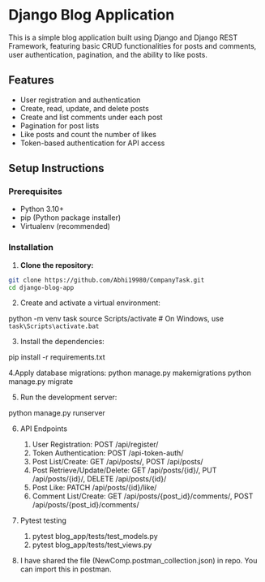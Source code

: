 # Django Blog Application

This is a simple blog application built using Django and Django REST Framework, featuring basic CRUD functionalities for posts and comments, user authentication, pagination, and the ability to like posts.

## Features

- User registration and authentication
- Create, read, update, and delete posts
- Create and list comments under each post
- Pagination for post lists
- Like posts and count the number of likes
- Token-based authentication for API access

## Setup Instructions

### Prerequisites

- Python 3.10+
- pip (Python package installer)
- Virtualenv (recommended)

### Installation

1. **Clone the repository:**

```bash
git clone https://github.com/Abhi19980/CompanyTask.git
cd django-blog-app


```

2. Create and activate a virtual environment:

python -m venv task
source Scripts/activate # On Windows, use `task\Scripts\activate.bat`

3. Install the dependencies:

pip install -r requirements.txt

4.Apply database migrations:
python manage.py makemigrations
python manage.py migrate

5. Run the development server:

python manage.py runserver

6. API Endpoints

   1. User Registration: POST /api/register/
   2. Token Authentication: POST /api-token-auth/
   3. Post List/Create: GET /api/posts/, POST /api/posts/
   4. Post Retrieve/Update/Delete: GET /api/posts/{id}/, PUT /api/posts/{id}/, DELETE /api/posts/{id}/
   5. Post Like: PATCH /api/posts/{id}/like/
   6. Comment List/Create: GET /api/posts/{post_id}/comments/, POST /api/posts/{post_id}/comments/

7. Pytest testing

   1. pytest blog_app/tests/test_models.py
   2. pytest blog_app/tests/test_views.py

8. I have shared the file (NewComp.postman_collection.json) in repo.
   You can import this in postman.
